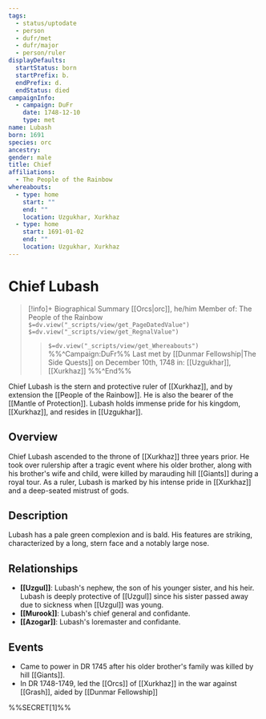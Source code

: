 ```yaml
---
tags:
  - status/uptodate
  - person
  - dufr/met
  - dufr/major
  - person/ruler
displayDefaults:
  startStatus: born
  startPrefix: b.
  endPrefix: d.
  endStatus: died
campaignInfo:
  - campaign: DuFr
    date: 1748-12-10
    type: met
name: Lubash
born: 1691
species: orc
ancestry: 
gender: male
title: Chief
affiliations:
  - The People of the Rainbow
whereabouts:
  - type: home
    start: ""
    end: ""
    location: Uzgukhar, Xurkhaz
  - type: home
    start: 1691-01-02
    end: ""
    location: Uzgukhar, Xurkhaz
---
```

# Chief Lubash
>[!info]+ Biographical Summary
>[[Orcs|orc]], he/him
> Member of: The People of the Rainbow
>`$=dv.view("_scripts/view/get_PageDatedValue")`
>`$=dv.view("_scripts/view/get_RegnalValue")`
>> `$=dv.view("_scripts/view/get_Whereabouts")`
>>%%^Campaign:DuFr%% Last met by [[Dunmar Fellowship|The Side Quests]] on December 10th, 1748 in: [[Uzgukhar]], [[Xurkhaz]] %%^End%%

Chief Lubash is the stern and protective ruler of [[Xurkhaz]], and by extension the [[People of the Rainbow]]. He is also the bearer of the [[Mantle of Protection]].  Lubash holds immense pride for his kingdom, [[Xurkhaz]], and resides in [[Uzgukhar]].
## Overview

Chief Lubash ascended to the throne of [[Xurkhaz]] three years prior. He took over rulership after a tragic event where his older brother, along with his brother's wife and child, were killed by marauding hill [[Giants]] during a royal tour. As a ruler, Lubash is marked by his intense pride in [[Xurkhaz]] and a deep-seated mistrust of gods.
## Description

Lubash has a pale green complexion and is bald. His features are striking, characterized by a long, stern face and a notably large nose.
## Relationships

- **[[Uzgul]]**: Lubash's nephew, the son of his younger sister, and his heir. Lubash is deeply protective of [[Uzgul]] since his sister passed away due to sickness when [[Uzgul]] was young.
- **[[Murook]]**: Lubash's chief general and confidante. 
- **[[Azogar]]**: Lubash's loremaster and confidante. 
## Events

- Came to power in DR 1745 after his older brother's family was killed by hill [[Giants]].
- In DR 1748-1749, led the [[Orcs]] of [[Xurkhaz]] in the war against [[Grash]], aided by [[Dunmar Fellowship]]

%%SECRET[1]%%